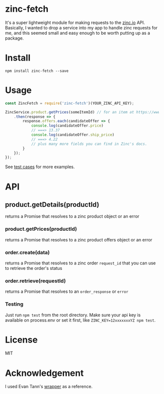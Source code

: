 
zinc-fetch
==========

It's a super lightweight module for making requests to the [zinc.io](http://docs.zincapi.com/) API. Basically, I wanted to drop a service into my app to handle zinc requests for me, and this seemed small and easy enough to be worth putting up as a package.

# Install

`npm install zinc-fetch --save`


# Usage

```javascript
const ZincFetch = require('zinc-fetch')(YOUR_ZINC_API_KEY);

ZincService.product.getPrices(someItemId) // for an item at https://www.amazon.com/dp/1101904240, it's 1101904240
    .then(response => {
        response.offers.each(candidateOffer => {
            console.log(candidateOffer.price)
            // ===> 13.37
            console.log(candidateOffer.ship_price)
            // ===> 4.22
            // plus many more fields you can find in Zinc's docs.
        }
    });
});
```

See [test cases](https://github.com/brianpgerson/zinc-wrapper/blob/master/test/zinc-fetch.test.js) for more examples.


# API

## product.getDetails(productId)

returns a Promise that resolves to a zinc product object or an error

### product.getPrices(productId)

returns a Promise that resolves to a zinc product offers object or an error

### order.create(data)

returns a Promise that resolves to a zinc order `request_id` that you can use to retrieve the order's status

### order.retrieve(requestId)

returns a Promise that resolves to an `order_response` or `error`

### Testing

Just run `npm test` from the root directory. Make sure your api key is available on process.env or set it first, like `ZINC_KEY=12xxxxxxxYZ npm test`.


# License

MIT


# Acknowledgement

I used Evan Tann's [wrapper](https://github.com/egtann/zinc) as a reference.
